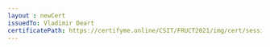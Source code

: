 ```yaml
--- 
layout : newCert 
issuedTo: Vladimir Deart 
certificatePath: https://certifyme.online/CSIT/FRUCT2021/img/cert/sessionchair/VladimirDeart_583b4.png
--- 
```

